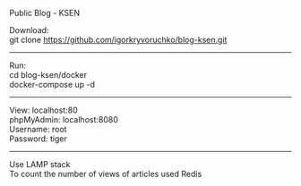 Public Blog - KSEN

Download:<br>
git clone https://github.com/igorkryvoruchko/blog-ksen.git
<hr>
Run:<br>
cd blog-ksen/docker<br>
docker-compose up -d
<hr>
View: localhost:80<br>
phpMyAdmin: localhost:8080<br>
Username: root<br>
Password: tiger
<hr>
Use LAMP stack<br> 
To count the number of views of articles used Redis
